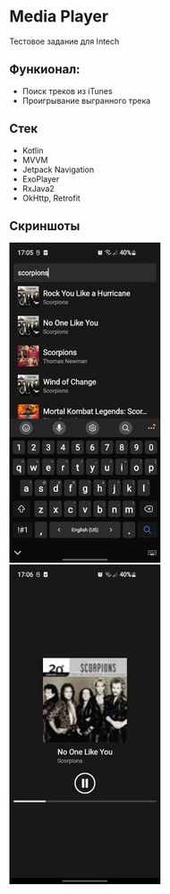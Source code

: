 # Media Player
Тестовое задание для Intech

## Функионал:
* Поиск треков из iTunes
* Проигрывание выгранного трека

## Стек
* Kotlin
* MVVM
* Jetpack Navigation
* ExoPlayer
* RxJava2
* OkHttp, Retrofit

## Скриншоты
<img src="screenshots/search_tracks.jpg" width="270"> <img src="screenshots/play_track.jpg" width="270">
